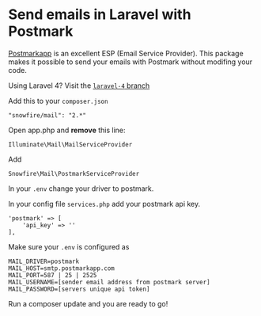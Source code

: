Send emails in Laravel with Postmark
====================================
[Postmarkapp](http://postmarkapp.com) is an excellent ESP (Email Service Provider). This package makes it possible to send your emails with Postmark without modifing your code. 

Using Laravel 4? Visit the [`laravel-4` branch](https://github.com/Snowfire/Laravel-Postmark-Driver/tree/laravel-4)

Add this to your `composer.json`

	"snowfire/mail": "2.*"

Open app.php and **remove** this line:

	Illuminate\Mail\MailServiceProvider

Add 

	Snowfire\Mail\PostmarkServiceProvider

In your `.env` change your driver to postmark.

In your config file `services.php` add your postmark api key.

	'postmark' => [
		'api_key' => ''
	],


Make sure your `.env` is configured as 

    MAIL_DRIVER=postmark
    MAIL_HOST=smtp.postmarkapp.com
    MAIL_PORT=587 | 25 | 2525
    MAIL_USERNAME=[sender email address from postmark server]
    MAIL_PASSWORD=[servers unique api token]


Run a composer update and you are ready to go! 

